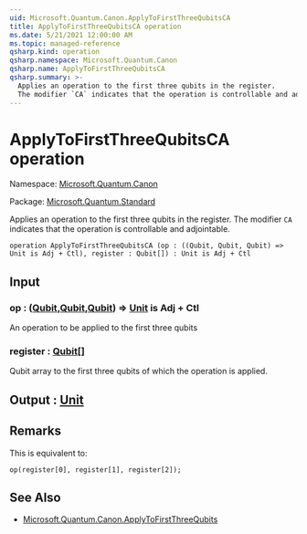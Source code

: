 ```yaml
---
uid: Microsoft.Quantum.Canon.ApplyToFirstThreeQubitsCA
title: ApplyToFirstThreeQubitsCA operation
ms.date: 5/21/2021 12:00:00 AM
ms.topic: managed-reference
qsharp.kind: operation
qsharp.namespace: Microsoft.Quantum.Canon
qsharp.name: ApplyToFirstThreeQubitsCA
qsharp.summary: >-
  Applies an operation to the first three qubits in the register.
  The modifier `CA` indicates that the operation is controllable and adjointable.
---
```


# ApplyToFirstThreeQubitsCA operation

Namespace: [Microsoft.Quantum.Canon](xref:Microsoft.Quantum.Canon)

Package: [Microsoft.Quantum.Standard](https://nuget.org/packages/Microsoft.Quantum.Standard)


Applies an operation to the first three qubits in the register.The modifier `CA` indicates that the operation is controllable and adjointable.

```qsharp
operation ApplyToFirstThreeQubitsCA (op : ((Qubit, Qubit, Qubit) => Unit is Adj + Ctl), register : Qubit[]) : Unit is Adj + Ctl
```


## Input

### op : ([Qubit](xref:microsoft.quantum.qsharp.valueliterals#qubit-literals),[Qubit](xref:microsoft.quantum.qsharp.valueliterals#qubit-literals),[Qubit](xref:microsoft.quantum.qsharp.valueliterals#qubit-literals)) => [Unit](xref:microsoft.quantum.qsharp.valueliterals#unit-literal)  is Adj + Ctl

An operation to be applied to the first three qubits


### register : [Qubit](xref:microsoft.quantum.qsharp.valueliterals#qubit-literals)[]

Qubit array to the first three qubits of which the operation is applied.



## Output : [Unit](xref:microsoft.quantum.qsharp.valueliterals#unit-literal)



## Remarks

This is equivalent to:```qsharpop(register[0], register[1], register[2]);```

## See Also

- [Microsoft.Quantum.Canon.ApplyToFirstThreeQubits](xref:Microsoft.Quantum.Canon.ApplyToFirstThreeQubits)